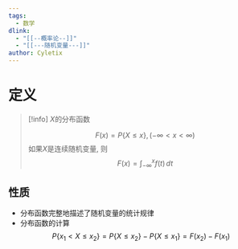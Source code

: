 ```yaml
---
tags:
  - 数学
dlink:
  - "[[--概率论--]]"
  - "[[---随机变量---]]"
author: Cyletix
---
```

# 定义
>[!info] $X$的分布函数
> 
> $$F(x)=P\{X\leq x\},(-\infty<x<\infty)$$
> 如果$X$是连续随机变量, 则
> $$F(x)=\int _{-\infty}^{x}f(t) \, dt $$

## 性质
- 分布函数完整地描述了随机变量的统计规律
- 分布函数的计算
$$P\{x_{1}<X\leq x_{2}\}=P\{X\leq x_{2}\}-P\{X\leq x_{1}\}=F(x_{2})-F(x_{1})$$






